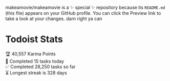 makeamovie/makeamovie is a ✨ special ✨ repository because its `README.md` (this file) appears on your GitHub profile.
You can click the Preview link to take a look at your changes. darn right ya can

# Todoist Stats

<!-- TODO-IST:START -->
🏆  40,557 Karma Points           
🌸  Completed 15 tasks today           
✅  Completed 28,250 tasks so far           
⏳  Longest streak is 328 days
<!-- TODO-IST:END -->
